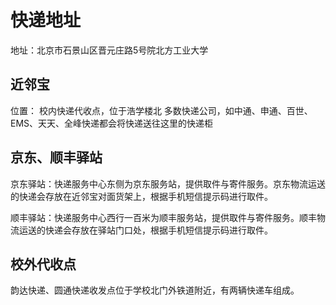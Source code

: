 # 快递地址
地址：北京市石景山区晋元庄路5号院北方工业大学

## 近邻宝
位置： 校内快递代收点，位于浩学楼北
多数快递公司，如中通、申通、百世、EMS、天天、全峰快递都会将快递送往这里的快递柜

 
## 京东、顺丰驿站
京东驿站：快递服务中心东侧为京东服务站，提供取件与寄件服务。京东物流运送的快递会存放在近邻宝对面货架上，根据手机短信提示码进行取件。

顺丰驿站：快递服务中心西行一百米为顺丰服务站，提供取件与寄件服务。顺丰物流运送的快递会存放在驿站门口处，根据手机短信提示码进行取件。

## 校外代收点
韵达快递、圆通快递收发点位于学校北门外铁道附近，有两辆快递车组成。
